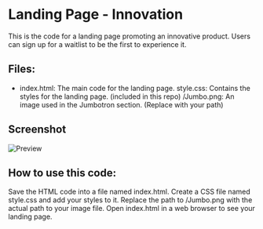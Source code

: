 # Landing Page - Innovation
This is the code for a landing page promoting an innovative product. Users can sign up for a waitlist to be the first to experience it.

## Files:

- index.html: The main code for the landing page.
style.css: Contains the styles for the landing page. (included in this repo)
/Jumbo.png: An image used in the Jumbotron section. (Replace with your path)
## Screenshot
![Preview](https://github.com/Marvie-03/Innovation/assets/101948687/2f04e3f4-4741-4552-bd41-35939237f9b8)

## How to use this code:

Save the HTML code into a file named index.html.
Create a CSS file named style.css and add your styles to it.
Replace the path to /Jumbo.png with the actual path to your image file.
Open index.html in a web browser to see your landing page.
